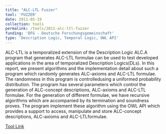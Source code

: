 ```yaml
---
title: "ALC-LTL Fuzzer"
tool: 'FUZZER'
date: 2011-05-19
collection: tools
permalink: /tools/2011-alc-ltl-fuzzer
funding: 'DFG - Deutsche Forschungsgemeinschaft'
type: 'Description Logic, Temporal Logic, OWL API'
---
```

ALC-LTL is a temporalized extension of the Description Logic ALC.A program that generates ALC-LTL formulae can be used to test developed applications  in  the  area  of temporalized  Description  Logics(DLs). In this report, we present algorithms and the implementation detail about such a program which randomly generates ALC-axioms and ALC-LTL formulae. The randomness in this program is controlledusing a uniformed probability distribution. The program has several parameters which control the generation of ALC-concept descriptions, ALC-axioms and ALC-LTL formulae. For the generation of different formulae, we have recursive algorithms which are accompanied by its termination and soundness proves.  The program implement these algorithm using the OWL API which provides a support to access, manipulate and store ALC-concept descriptions, ALC-axioms and ALC-LTLformulae.


[Tool Link](https://github.com/farif/ALC-LTL-Fuzzer)
